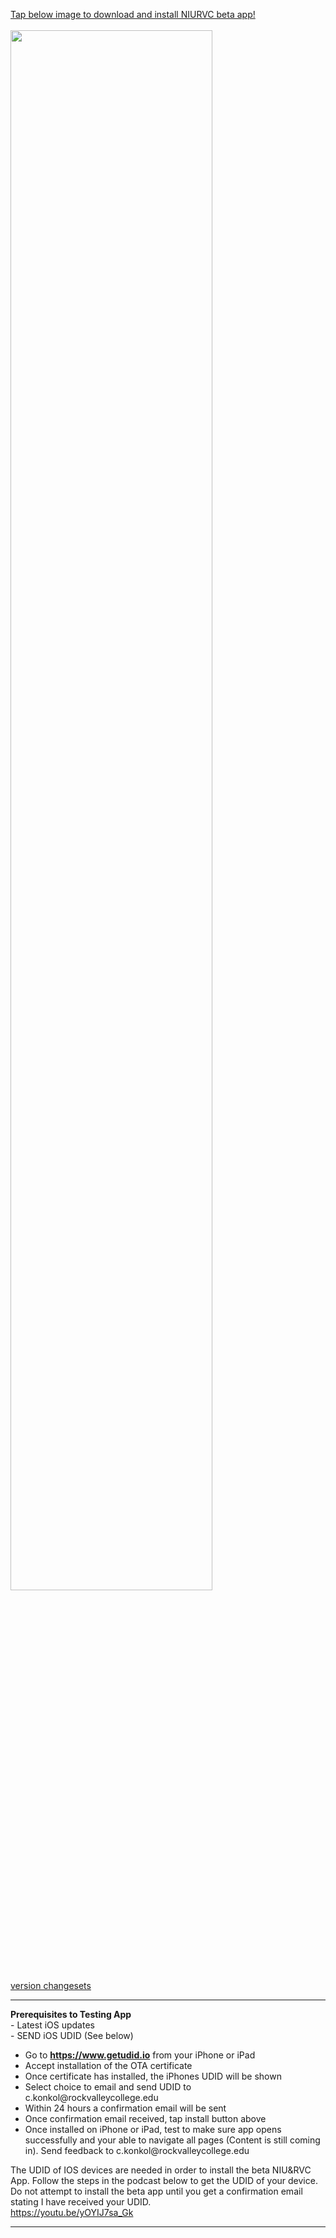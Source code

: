 <a href="itms-services://?action=download-manifest&url=https://konkolapps.github.io/manifest.plist">Tap below image to download and install NIURVC beta app!<br><br><img width="80%" src="https://raw.githubusercontent.com/konkolapps/konkolapps.github.io/master/en-US_iPhone5_5_1.png"></a><br>
[version changesets](https://raw.githubusercontent.com/konkolapps/konkolapps.github.io/master/niurvcversion.txt)
<hr>
<b>Prerequisites to Testing App</b><br>
- Latest iOS updates <br>
- SEND iOS UDID (See below) <br>
<ul>  
<li>Go to <b><a href="https://www.getudid.io">https://www.getudid.io</a></b> from your iPhone or iPad</li>
<li>Accept installation of the OTA certificate</li>
<li>Once certificate has installed, the iPhones UDID will be shown</li>
<li>Select choice to email and send UDID to c.konkol@rockvalleycollege.edu</li>
<li>Within 24 hours a confirmation email will be sent</li>
<li>Once confirmation email received, tap install button above</li>
<li>Once installed on iPhone or iPad, test to make sure app opens successfully and your able to navigate all pages (Content is still coming in). Send feedback to c.konkol@rockvalleycollege.edu</li>
</ul>
The UDID of IOS devices are needed in order to install the beta NIU&RVC App. Follow the steps in the podcast below to get the UDID of your device.  Do not attempt to install the beta app until you get a confirmation email stating I have received your UDID. <br>
<a href="https://youtu.be/yOYIJ7sa_Gk">https://youtu.be/yOYIJ7sa_Gk</a>

<hr>

